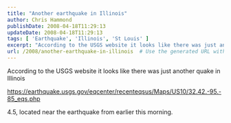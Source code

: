 ```yaml
---
title: "Another earthquake in Illinois"
author: Chris Hammond
publishDate: 2008-04-18T11:29:13
updateDate: 2008-04-18T11:29:13
tags: [ 'Earthquake', 'Illinois', 'St Louis' ]
excerpt: "According to the USGS website it looks like there was just another quake in Illinois https://earthquake.usgs.gov/eqcenter/recenteqsus/Maps/US10/32.42.-95.-85_eqs.php 4.5, located near the earthquake from earlier this morning."
url: /2008/another-earthquake-in-illinois  # Use the generated URL with year
---
```

<p>According to the USGS website it looks like there was just another quake in Illinois</p> <p><a href="https://earthquake.usgs.gov/eqcenter/recenteqsus/Maps/US10/32.42.-95.-85_eqs.php">https://earthquake.usgs.gov/eqcenter/recenteqsus/Maps/US10/32.42.-95.-85_eqs.php</a></p> <p>4.5, located near the earthquake from earlier this morning.</p>

